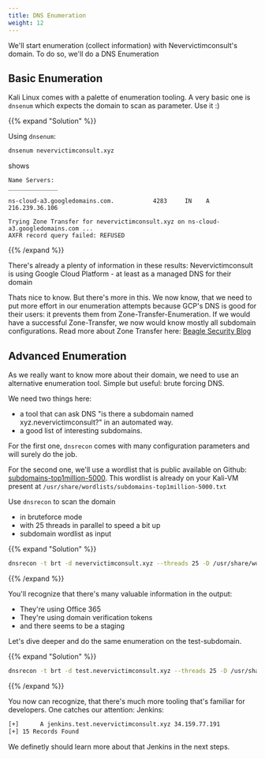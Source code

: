 ```yaml
---
title: DNS Enumeration
weight: 12
---
```


We'll start enumeration (collect information) with Nevervictimconsult's domain.
To do so, we'll do a DNS Enumeration

## Basic Enumeration

Kali Linux comes with a palette of enumeration tooling.
A very basic one is `dnsenum` which expects the domain to scan as parameter.
Use it :)

{{% expand "Solution" %}}

Using `dnsenum`:

```bash
dnsenum nevervictimconsult.xyz
```

shows

```
Name Servers:
______________

ns-cloud-a3.googledomains.com.           4283     IN    A        216.239.36.106

Trying Zone Transfer for nevervictimconsult.xyz on ns-cloud-a3.googledomains.com ...
AXFR record query failed: REFUSED
```

{{% /expand %}}

There's already a plenty of information in these results:
Nevervictimconsult is using Google Cloud Platform - at least as a managed DNS for their domain

Thats nice to know.
But there's more in this.
We now know, that we need to put more effort in our enumeration attempts because GCP's DNS is good for their users: it prevents them from Zone-Transfer-Enumeration.
If we would have a successful Zone-Transfer, we now would know mostly all subdomain configurations.
Read more about Zone Transfer here: [Beagle Security Blog](https://beaglesecurity.com/blog/vulnerability/dns-zone-transfer.html)

## Advanced Enumeration

As we really want to know more about their domain, we need to use an alternative enumeration tool.
Simple but useful: brute forcing DNS.

We need two things here:

* a tool that can ask DNS "is there a subdomain named xyz.nevervictimconsult?" in an automated way.
* a good list of interesting subdomains.

For the first one, `dnsrecon` comes with many configuration parameters and will surely do the job.

For the second one, we'll use a wordlist that is public available on Github: [subdomains-top1million-5000](https://github.com/danielmiessler/SecLists/blob/master/Discovery/DNS/subdomains-top1million-5000.txt).
This wordlist is already on your Kali-VM present at `/usr/share/wordlists/subdomains-top1million-5000.txt`

Use `dnsrecon` to scan the domain

* in bruteforce mode
* with 25 threads in parallel to speed a bit up
* subdomain wordlist as input

{{% expand "Solution" %}}

```bash
dnsrecon -t brt -d nevervictimconsult.xyz --threads 25 -D /usr/share/wordlists/subdomains-top1million-5000.txt
```

{{% /expand %}}

You'll recognize that there's many valuable information in the output:

* They're using Office 365
* They're using domain verification tokens
* and there seems to be a staging

Let's dive deeper and do the same enumeration on the test-subdomain.

{{% expand "Solution" %}}

```bash
dnsrecon -t brt -d test.nevervictimconsult.xyz --threads 25 -D /usr/share/wordlists/subdomains-top1million-5000.txt
```

{{% /expand %}}

You now can recognize, that there's much more tooling that's familiar for developers.
One catches our attention: Jenkins:

```bash
[+]      A jenkins.test.nevervictimconsult.xyz 34.159.77.191
[+] 15 Records Found
```

We definetly should learn more about that Jenkins in the next steps.
